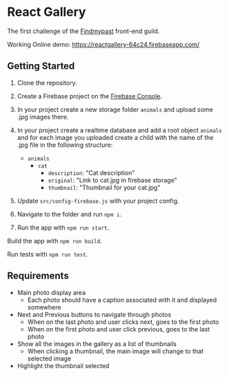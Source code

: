 # React Gallery

The first challenge of the [Findmypast](http://tech.findmypast.com/) front-end guild.

Working Online demo: https://reactgallery-64c24.firebaseapp.com/

## Getting Started

1. Clone the repository.

1. Create a Firebase project on the [Firebase Console](https://console.firebase.google.com).

1. In your project create a new storage folder `animals` and upload some .jpg images there. 

1. In your project create a realtime database and add a root object `animals` and for each image you uploaded create a child with the name of the .jpg file in the following structure: 

    * `animals`
      * `cat`
        * `description`: "Cat description"
        * `original`: "Link to cat.jpg in firebase storage"
        * `thumbnail`: "Thumbnail for your cat.jpg"

1. Update `src/config-firebase.js` with your project config.

1. Navigate to the folder and run `npm i`.

1. Run the app with `npm run start`.


Build the app with `npm run build`.

Run tests with `npm run test`.

## Requirements

* Main photo display area
  * Each photo should have a caption associated with it and displayed somewhere
* Next and Previous buttons to navigate through photos
  * When on the last photo and user clicks next, goes to the first photo
  * When on the first photo and user click previous, goes to the last photo
* Show all the images in the gallery as a list of thumbnails
  * When clicking a thumbnail, the main image will change to that selected image
* Highlight the thumbnail selected
